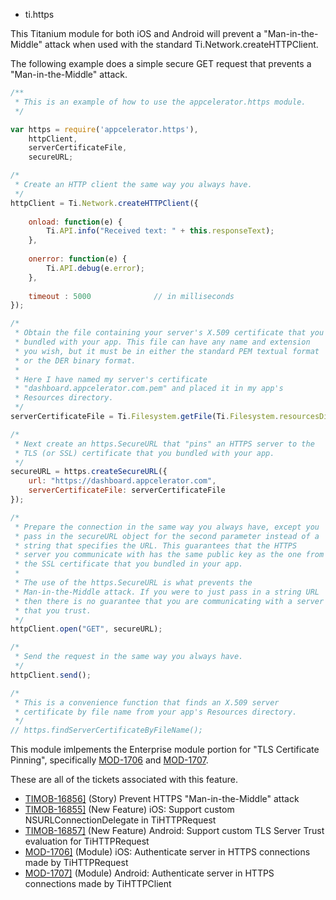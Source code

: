 * ti.https

This Titanium module for both iOS and Android will prevent a
"Man-in-the-Middle" attack when used with the standard
Ti.Network.createHTTPClient.


The following example does a simple secure GET request that prevents a
"Man-in-the-Middle" attack.

```JavaScript
/**
 * This is an example of how to use the appcelerator.https module.
 */

var https = require('appcelerator.https'),
	httpClient,
	serverCertificateFile,
	secureURL;

/*
 * Create an HTTP client the same way you always have.
 */
httpClient = Ti.Network.createHTTPClient({
	
    onload: function(e) {
        Ti.API.info("Received text: " + this.responseText);
    },
	
    onerror: function(e) {
        Ti.API.debug(e.error);
    },
	
    timeout : 5000				// in milliseconds
});

/*
 * Obtain the file containing your server's X.509 certificate that you
 * bundled with your app. This file can have any name and extension
 * you wish, but it must be in either the standard PEM textual format
 * or the DER binary format.
 *
 * Here I have named my server's certificate
 * "dashboard.appcelerator.com.pem" and placed it in my app's
 * Resources directory.
 */
serverCertificateFile = Ti.Filesystem.getFile(Ti.Filesystem.resourcesDirectory, 'dashboard.appcelerator.com.pem');

/*
 * Next create an https.SecureURL that "pins" an HTTPS server to the
 * TLS (or SSL) certificate that you bundled with your app.
 */
secureURL = https.createSecureURL({
	url: "https://dashboard.appcelerator.com",
	serverCertificateFile: serverCertificateFile
});

/*
 * Prepare the connection in the same way you always have, except you
 * pass in the secureURL object for the second parameter instead of a
 * string that specifies the URL. This guarantees that the HTTPS
 * server you communicate with has the same public key as the one from
 * the SSL certificate that you bundled in your app.
 *
 * The use of the https.SecureURL is what prevents the
 * Man-in-the-Middle attack. If you were to just pass in a string URL
 * then there is no guarantee that you are communicating with a server
 * that you trust.
 */
httpClient.open("GET", secureURL);

/*
 * Send the request in the same way you always have.
 */
httpClient.send();

/*
 * This is a convenience function that finds an X.509 server
 * certificate by file name from your app's Resources directory.
 */
// https.findServerCertificateByFileName();
```



This module imlpements the Enterprise module portion for "TLS
Certificate Pinning", specifically
[MOD-1706](https://jira.appcelerator.org/browse/MOD-1706) and
[MOD-1707](https://jira.appcelerator.org/browse/MOD-1707).

These are all of the tickets associated with this feature.

* [TIMOB-16856\]](https://jira.appcelerator.org/browse/TIMOB-16856)  (Story) Prevent HTTPS "Man-in-the-Middle" attack
* [TIMOB-16855\]](https://jira.appcelerator.org/browse/TIMOB-16855)  (New Feature) iOS: Support custom NSURLConnectionDelegate in TiHTTPRequest
* [TIMOB-16857\]](https://jira.appcelerator.org/browse/TIMOB-16857)  (New Feature) Android: Support custom TLS Server Trust evaluation for TiHTTPRequest
* [MOD-1706\]](https://jira.appcelerator.org/browse/MOD-1706)  (Module) iOS: Authenticate server in HTTPS connections made by TiHTTPRequest
* [MOD-1707\]](https://jira.appcelerator.org/browse/MOD-1707)  (Module) Android: Authenticate server in HTTPS connections made by TiHTTPClient
